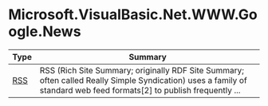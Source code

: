 ﻿
# Microsoft.VisualBasic.Net.WWW.Google.News

|Type|Summary|
|----|-------|
|[RSS](./RSS.md)|RSS (Rich Site Summary; originally RDF Site Summary; often called Really Simple Syndication) uses a family of standard web feed formats[2] to publish frequently  ...|

